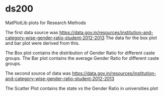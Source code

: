 # ds200
MatPlotLib plots for Research Methods

The first data source was https://data.gov.in/resources/institution-and-category-wise-gender-ratio-student-2012-2013
The data for the box plot and bar plot were derived from this.

  The Box plot contains the distribution of Gender Ratio for different caste groups.
  The Bar plot contains the average Gender Ratio for different caste groups.
  
The second source of data was https://data.gov.in/resources/institution-and-category-wise-gender-ratio-student-2012-2013

  The Scatter Plot contains the state vs the Gender Ratio in universities plot
